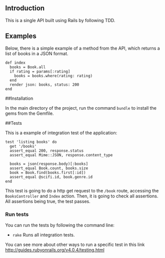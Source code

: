 ## Introduction

This is a single API built using Rails by following TDD.

## Examples

Below, there is a simple example of a method from the API, which returns a list of books
in a JSON format.

```
def index
  books = Book.all
  if rating = params[:rating]
    books = books.where(rating: rating)
  end
  render json: books, status: 200
end
```

##Installation

In the main directory of the project, run the command `bundle` to install the gems from the Gemfile.

##Tests

This is a example of integration test of the application:

```
test 'listing books' do
  get '/books'
  assert_equal 200, response.status
  assert_equal Mime::JSON, response.content_type

  books = json(response.body)[:books]
  assert_equal Book.count, books.size
  book = Book.find(books.first[:id])
  assert_equal @scifi.id, book.genre.id
end
```

This test is going to do a http get request to the `/book` route, accessing the `BooksController` and `Index` action. Then, it is going to check all assertions. All assertions being true, the test passes.

### Run tests

You can run the tests by following the command line:
* `rake` Runs all integration tests.

You can see more about other ways to run a specific test in this link http://guides.rubyonrails.org/v4.0.4/testing.html
